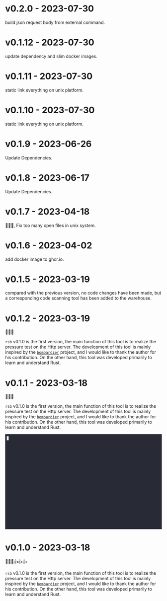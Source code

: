 # v0.2.0 - 2023-07-30

build json request body from external command.

# v0.1.12 - 2023-07-30

update dependency and slim docker images.

# v0.1.11 - 2023-07-30

static link everything on unix platform.

# v0.1.10 - 2023-07-30

static link everything on unix platform.

# v0.1.9 - 2023-06-26

Update Dependencies.

# v0.1.8 - 2023-06-17

Update Dependencies.

# v0.1.7 - 2023-04-18

:wave::wave::wave:, Fix too many open files in unix system. 

# v0.1.6 - 2023-04-02

add docker image to ghcr.io.

# v0.1.5 - 2023-03-19

compared with the previous version, no code changes have been made, but a corresponding code scanning tool has been added to the warehouse.

# v0.1.2 - 2023-03-19

:wave::wave::wave:

`rsb` v0.1.0 is the first version, the main function of this tool is to realize the pressure test on the Http server. The development of this tool is mainly inspired by the [`bombardier`](https://github.com/codesenberg/bombardier) project, and I would like to thank the author for his contribution. On the other hand, this tool was developed primarily to learn and understand Rust.

# v0.1.1 - 2023-03-18

:wave::wave::wave:

`rsb` v0.1.0 is the first version, the main function of this tool is to realize the pressure test on the Http server. The development of this tool is mainly inspired by the [`bombardier`](https://github.com/codesenberg/bombardier) project, and I would like to thank the author for his contribution. On the other hand, this tool was developed primarily to learn and understand Rust.

![rsb-basic](resources/assets/basic.gif)

# v0.1.0 - 2023-03-18

:wave::wave::wave::thumbsup::thumbsup::thumbsup:

`rsb` v0.1.0 is the first version, the main function of this tool is to realize the pressure test on the Http server. The development of this tool is mainly inspired by the [`bombardier`](https://github.com/codesenberg/bombardier) project, and I would like to thank the author for his contribution. On the other hand, this tool was developed primarily to learn and understand Rust.

